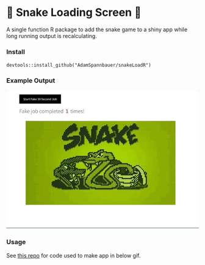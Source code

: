 # 🐍 Snake Loading Screen 🐍

A single function R package to add the snake game to a shiny app while long running output is recalculating.

### Install

    devtools::install_github("AdamSpannbauer/snakeLoadR")

### Example Output

<p align="center">
  <kbd>
    <img src="readme/snake_load.gif">
  </kbd>
</p>

### Usage

See [this repo](https://github.com/AdamSpannbauer/shiny_snake_loader) for code used to make app in below gif.



